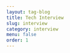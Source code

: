 ```yaml
---
layout: tag-blog
title: Tech Interview
slug: interview
category: interview
menu: false
order: 1
---
```

